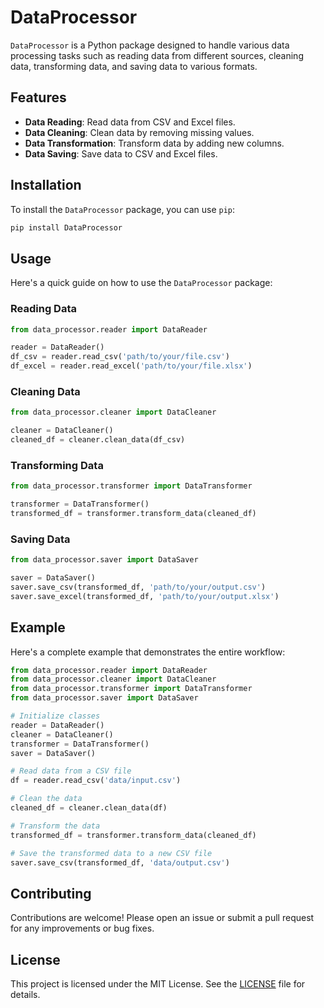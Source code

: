 # DataProcessor

`DataProcessor` is a Python package designed to handle various data processing tasks such as reading data from different sources, cleaning data, transforming data, and saving data to various formats.

## Features

- **Data Reading**: Read data from CSV and Excel files.
- **Data Cleaning**: Clean data by removing missing values.
- **Data Transformation**: Transform data by adding new columns.
- **Data Saving**: Save data to CSV and Excel files.

## Installation

To install the `DataProcessor` package, you can use `pip`:

```sh
pip install DataProcessor
```

## Usage

Here's a quick guide on how to use the `DataProcessor` package:

### Reading Data

```python
from data_processor.reader import DataReader

reader = DataReader()
df_csv = reader.read_csv('path/to/your/file.csv')
df_excel = reader.read_excel('path/to/your/file.xlsx')
```

### Cleaning Data

```python
from data_processor.cleaner import DataCleaner

cleaner = DataCleaner()
cleaned_df = cleaner.clean_data(df_csv)
```

### Transforming Data

```python
from data_processor.transformer import DataTransformer

transformer = DataTransformer()
transformed_df = transformer.transform_data(cleaned_df)
```

### Saving Data

```python
from data_processor.saver import DataSaver

saver = DataSaver()
saver.save_csv(transformed_df, 'path/to/your/output.csv')
saver.save_excel(transformed_df, 'path/to/your/output.xlsx')
```

## Example

Here's a complete example that demonstrates the entire workflow:

```python
from data_processor.reader import DataReader
from data_processor.cleaner import DataCleaner
from data_processor.transformer import DataTransformer
from data_processor.saver import DataSaver

# Initialize classes
reader = DataReader()
cleaner = DataCleaner()
transformer = DataTransformer()
saver = DataSaver()

# Read data from a CSV file
df = reader.read_csv('data/input.csv')

# Clean the data
cleaned_df = cleaner.clean_data(df)

# Transform the data
transformed_df = transformer.transform_data(cleaned_df)

# Save the transformed data to a new CSV file
saver.save_csv(transformed_df, 'data/output.csv')
```

## Contributing

Contributions are welcome! Please open an issue or submit a pull request for any improvements or bug fixes.

## License

This project is licensed under the MIT License. See the [LICENSE](LICENSE) file for details.